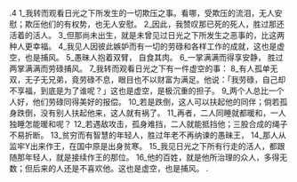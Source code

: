 .4 
1_我转而观看日光之下所发生的一切欺压之事。看哪，受欺压的流泪，无人安慰；欺压他们的有权势，也无人安慰。 2_因此，我赞叹那已死的死人，胜过那还活着的活人。 3_但那尚未出生，就是未曾见过日光之下所发生之恶事的，比这两种人更幸福。 
4_我见人因彼此嫉妒而有一切的劳碌和各样工作的成就，这也是虚空，也是捕风。 
5_愚昧人抱着双臂， 
自食其肉。 
6_一掌满满而得享安静， 
胜过两掌满满而劳碌捕风。 
7_我转而观看日光之下有一件虚空的事： 8_有人孤单无双，无子无兄弟，竟劳碌不息，眼目也不以财富为满足。他说：「我劳碌，自己却不享福，到底是为了谁呢？」这也是虚空，是极沉重的担子。 
9_两个人总比一个人好，他们劳碌同得美好的报偿。 10_若是跌倒，这人可以扶起他的同伴；倘若孤身跌倒，没有别人扶起他来，这人就有祸了。 11_再者，二人同睡就都暖和，一人独睡怎能暖和呢？ 12_若遇敌攻击，孤身难挡，二人就能抵挡他；三股合成的绳子不易折断。 
 13_贫穷而有智慧的年轻人，胜过年老不再纳谏的愚昧王， 14_那人从监牢Y出来作王，在国中原是出身贫寒。 15_我见日光之下所有行走的活人，都跟随那年轻人，就是接续作王的那位。 16_他的百姓，就是他所治理的众人，多得无数；但后来的人还是不喜欢他。这也是虚空，也是捕风。 
 .
